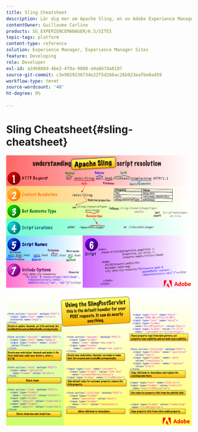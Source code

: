 ```yaml
---
title: Sling Cheatsheet
description: Lär dig mer om Apache Sling, en av Adobe Experience Manager grundläggande tekniker, med hjälp av det här referensdiagrammet.
contentOwner: Guillaume Carlino
products: SG_EXPERIENCEMANAGER/6.5/SITES
topic-tags: platform
content-type: reference
solution: Experience Manager, Experience Manager Sites
feature: Developing
role: Developer
exl-id: a2d6808d-4be2-4f0a-9088-a9a867da8107
source-git-commit: c3e9029236734e22f5d266ac26b923eafbe0a459
workflow-type: tm+mt
source-wordcount: '40'
ht-degree: 0%

---
```


# Sling Cheatsheet{#sling-cheatsheet}

![Om Apache Sling-skriptupplösningen.](assets/sling-cheatsheet-01.png)

![Med SlingPostServlet - det här är standardhanteraren för POST-begäranden. Det kan göra nästan vad som helst.](assets/sling-cheatsheet-02.png)
